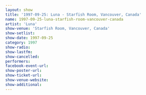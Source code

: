 ```yaml
---
layout: show
title: '1997-09-25: Luna - Starfish Room, Vancouver, Canada'
name: 1997-09-25-luna-starfish-room-vancouver-canada
artist: 'Luna'
show-venue: 'Starfish Room, Vancouver, Canada'
show-setlist: 
show-date: 1997-09-25
category: 1997
show-radio: 
show-lastfm: 
show-cancelled: 
performers: 
facebook-event-url: 
show-poster-url: 
show-ticket-url: 
show-venue-website: 
show-additional: 
---
```


